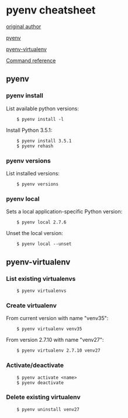 # pyenv cheatsheet
[original author](https://raw.githubusercontent.com/malexer/)

[pyenv](https://github.com/yyuu/pyenv)

[pyenv-virtualenv](https://github.com/yyuu/pyenv-virtualenv)

[Command reference](https://github.com/yyuu/pyenv/blob/master/COMMANDS.md)

## pyenv
### pyenv install

List available python versions:

        $ pyenv install -l

Install Python 3.5.1:

        $ pyenv install 3.5.1
        $ pyenv rehash

### pyenv versions

List installed versions:

        $ pyenv versions

### pyenv local

Sets a local application-specific Python version:

        $ pyenv local 2.7.6

Unset the local version:

        $ pyenv local --unset

## pyenv-virtualenv
### List existing virtualenvs

        $ pyenv virtualenvs

### Create virtualenv

From current version with name "venv35":

        $ pyenv virtualenv venv35

From version 2.7.10 with name "venv27":

        $ pyenv virtualenv 2.7.10 venv27

### Activate/deactivate

        $ pyenv activate <name>
        $ pyenv deactivate

### Delete existing virtualenv

        $ pyenv uninstall venv27
